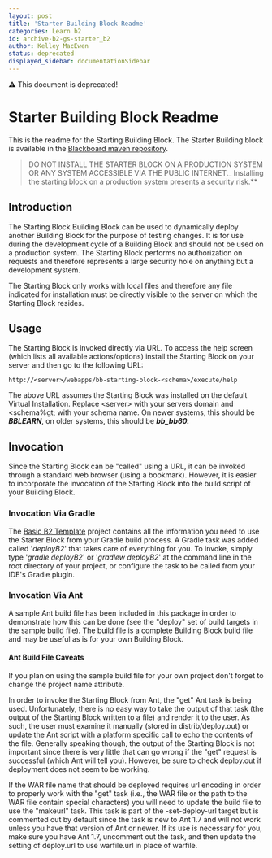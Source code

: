 ```yaml
---
layout: post
title: 'Starter Building Block Readme'
categories: Learn b2
id: archive-b2-gs-starter_b2
author: Kelley MacEwen
status: deprecated
displayed_sidebar: documentationSidebar
---
```


:warning: This document is deprecated!

<VersioningTracker frontMatter={frontMatter}/>

# Starter Building Block Readme

This is the readme for the Starting Building Block. The Starter Building block
is available in the [Blackboard maven repository](https://bbprepo.blackboard.com/content/repositories/public/blackboard/bbdn/starting-block).

> DO NOT INSTALL THE STARTER BLOCK ON A PRODUCTION SYSTEM OR ANY SYSTEM ACCESSIBLE VIA THE PUBLIC INTERNET.\_ Installing the starting block on a production system presents a security risk.\*\*

## Introduction

The Starting Block Building Block can be used to dynamically deploy another
Building Block for the purpose of testing changes. It is for use during the
development cycle of a Building Block and should not be used on a production
system. The Starting Block performs no authorization on requests and therefore
represents a large security hole on anything but a development system.

The Starting Block only works with local files and therefore any file
indicated for installation must be directly visible to the server on which the
Starting Block resides.

## Usage

The Starting Block is invoked directly via URL. To access the help screen
(which lists all available actions/options) install the Starting Block on your
server and then go to the following URL:

`http://<server>/webapps/bb-starting-block-<schema>/execute/help`

The above URL assumes the Starting Block was installed on the default Virtual
Installation. Replace &lt;server&gt; with your servers domain and &lt;schema%gt; with your
schema name. On newer systems, this should be **_BBLEARN_**, on older systems,
this should be **_bb_bb60._**

## Invocation

Since the Starting Block can be "called" using a URL, it can be invoked
through a standard web browser (using a bookmark). However, it is easier to
incorporate the invocation of the Starting Block into the build script of your
Building Block.

### Invocation Via Gradle

The [Basic B2 Template](https://github.com/blackboard/basic-b2-template)
project contains all the information you need to use the Starter Block from
your Gradle build process. A Gradle task was added called '_deployB2_' that
takes care of everything for you. To invoke, simply type '_gradle deployB2_'
or '_gradlew deployB2_' at the command line in the root directory of your
project, or configure the task to be called from your IDE's Gradle plugin.

### Invocation Via Ant

A sample Ant build file has been included in this package in order to
demonstrate how this can be done (see the "deploy" set of build targets in the
sample build file). The build file is a complete Building Block build file and
may be useful as is for your own Building Block.

#### Ant Build File Caveats

If you plan on using the sample build file for your own project don't forget
to change the project name attribute.

In order to invoke the Starting Block from Ant, the "get" Ant task is being
used. Unfortunately, there is no easy way to take the output of that task (the
output of the Starting Block written to a file) and render it to the user. As
such, the user must examine it manually (stored in distrib/deploy.out) or
update the Ant script with a platform specific call to echo the contents of
the file. Generally speaking though, the output of the Starting Block is not
important since there is very little that can go wrong if the "get" request is
successful (which Ant will tell you). However, be sure to check deploy.out if
deployment does not seem to be working.

If the WAR file name that should be deployed requires url encoding in order to
properly work with the "get" task (i.e., the WAR file or the path to the WAR
file contain special characters) you will need to update the build file to use
the "makeurl" task. This task is part of the -set-deploy-url target but is
commented out by default since the task is new to Ant 1.7 and will not work
unless you have that version of Ant or newer. If its use is necessary for you,
make sure you have Ant 1.7, uncomment out the task, and then update the
setting of deploy.url to use warfile.url in place of warfile.

<AuthorBox frontMatter={frontMatter}/>
